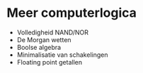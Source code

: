 # Meer computerlogica

- Volledigheid NAND/NOR
- De Morgan wetten
- Boolse algebra
- Minimalisatie van schakelingen
- Floating point getallen